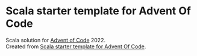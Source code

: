 # Scala starter template for Advent Of Code

Scala solution for [Advent of Code](https://adventofcode.com/) 2022.  
Created from [Scala starter template for Advent Of Code](https://github.com/raget/advent-of-code-scala-template).
